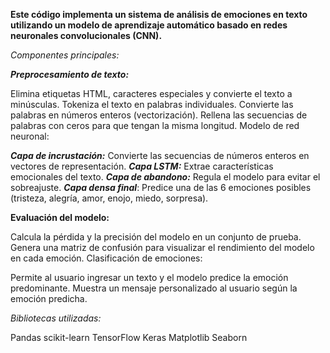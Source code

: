 **Este código implementa un sistema de análisis de emociones en texto utilizando un modelo de aprendizaje automático basado en redes neuronales convolucionales (CNN).**

*Componentes principales:*

  ***Preprocesamiento de texto:***

  Elimina etiquetas HTML, caracteres especiales y convierte el texto a minúsculas.
  Tokeniza el texto en palabras individuales.
  Convierte las palabras en números enteros (vectorización).
  Rellena las secuencias de palabras con ceros para que tengan la misma longitud.
  Modelo de red neuronal:

  ***Capa de incrustación:*** Convierte las secuencias de números enteros en vectores de representación.
  ***Capa LSTM:*** Extrae características emocionales del texto.
  ***Capa de abandono:*** Regula el modelo para evitar el sobreajuste.
  ***Capa densa final***: Predice una de las 6 emociones posibles (tristeza, alegría, amor, enojo, miedo, sorpresa).
  
  **Evaluación del modelo:**
  
  Calcula la pérdida y la precisión del modelo en un conjunto de prueba.
  Genera una matriz de confusión para visualizar el rendimiento del modelo en cada emoción.
  Clasificación de emociones:
  
  Permite al usuario ingresar un texto y el modelo predice la emoción predominante.
  Muestra un mensaje personalizado al usuario según la emoción predicha.
  
*Bibliotecas utilizadas:*

  Pandas
  scikit-learn
  TensorFlow
  Keras
  Matplotlib
  Seaborn
